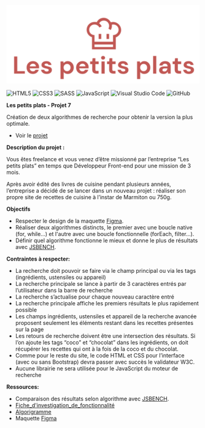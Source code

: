 ![Logo Les petits plats](ressources/assets/logo/Les%20petits%20plats.png)


![HTML5](https://img.shields.io/badge/html5-%23E34F26.svg?style=for-the-badge&logo=html5&logoColor=white)
![CSS3](https://img.shields.io/badge/css3-%231572B6.svg?style=for-the-badge&logo=css3&logoColor=white)
![SASS](https://img.shields.io/badge/SASS-hotpink.svg?style=for-the-badge&logo=SASS&logoColor=white)
![JavaScript](https://img.shields.io/badge/javascript-%23323330.svg?style=for-the-badge&logo=javascript&logoColor=%23F7DF1E)
![Visual Studio Code](https://img.shields.io/badge/Visual%20Studio%20Code-0078d7.svg?style=for-the-badge&logo=visual-studio-code&logoColor=white)
![GitHub](https://img.shields.io/badge/github-%23121011.svg?style=for-the-badge&logo=github&logoColor=white)


__Les petits plats - Projet 7__

Création de deux algorithmes de recherche pour obtenir la version la plus optimale.

- Voir le [projet](https://github.com/daddyjanno/Projet-7)

__Description du projet :__

Vous êtes freelance et vous venez d’être missionné par l’entreprise “Les petits plats” en temps que Développeur Front-end pour une mission de 3 mois.

Après avoir édité des livres de cuisine pendant plusieurs années, l’entreprise a décidé de se lancer dans un nouveau projet : réaliser son propre site de recettes de cuisine à l’instar de Marmiton ou 750g.

__Objectifs__

- Respecter le design de la maquette [Figma](https://www.figma.com/file/LY5VQTAqnrAf0bWObOBrt8/Les-petits-plats---Maquette-2.0?type=design&node-id=0-1&mode=design&t=tNxyc1PKnhXUYsH9-0).
- Réaliser deux algorithmes distincts, le premier avec une boucle native (for, while...) et l'autre avec une boucle fonctionnelle (forEach, filter...).
- Définir quel algorithme fonctionne le mieux et donne le plus de résultats avec [JSBENCH](https://jsben.ch/w0L2c).

__Contraintes à respecter:__

- La recherche doit pouvoir se faire via le champ principal ou via les tags (ingrédients, ustensiles ou appareil)
- La recherche principale se lance à partir de 3 caractères entrés par l’utilisateur dans la barre de recherche
- La recherche s’actualise pour chaque nouveau caractère entré
- La recherche principale affiche les premiers résultats le plus rapidement possible
- Les champs ingrédients, ustensiles et appareil de la recherche avancée proposent seulement les éléments restant dans les recettes présentes sur la page
- Les retours de recherche doivent être une intersection des résultats. Si l’on ajoute les tags “coco” et “chocolat” dans les ingrédients, on doit récupérer les recettes qui ont à la fois de la coco et du chocolat.
- Comme pour le reste du site, le code HTML et CSS pour l’interface (avec ou sans Bootstrap) devra passer avec succès le validateur W3C.
- Aucune librairie ne sera utilisée pour le JavaScript du moteur de recherche

__Ressources:__

- Comparaison des résultats selon algorithme avec [JSBENCH](https://jsben.ch/w0L2c).
- [Fiche_d'investigation_de_fonctionnalité](ressources/assets/Fiche%20d'investigation%20de%20fonctionnalité%20-%20OCR%20Projet%207%20-%20With%20Annexe.pdf)
- [Algorigramme](ressources/assets/Algorigramme.pdf)
- Maquette [Figma](https://www.figma.com/file/LY5VQTAqnrAf0bWObOBrt8/Les-petits-plats---Maquette-2.0?type=design&node-id=0-1&mode=design&t=tNxyc1PKnhXUYsH9-0)
